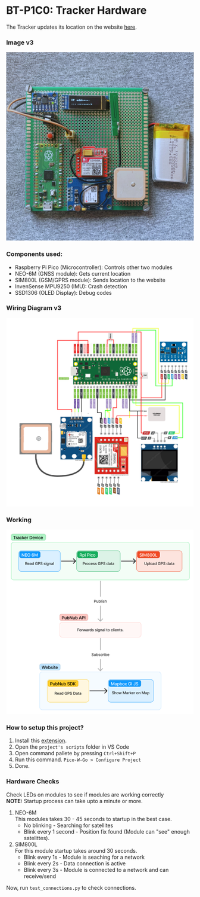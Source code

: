 # BT-P1C0: Tracker Hardware

The Tracker updates its location on the website [here](<[https://mg-lsj.github.io/Bus-Tracker/](https://bt-p1c0.github.io/BT-Website/)>).

### Image v3

![v3 image](/img/image_v3.jpg)

### Components used:

-   Raspberry Pi Pico (Microcontroller): Controls other two modules
-   NEO-6M (GNSS module): Gets current location
-   SIM800L (GSM/GPRS module): Sends location to the website
-   InvenSense MPU9250 (IMU): Crash detection
-   SSD1306 (OLED Display): Debug codes

### Wiring Diagram v3

![Drawing Diagram](/img/Bt-Pico.png)

### Working

![Working Diagram](/img/working.png)

### How to setup this project?

1. Install this [extension](https://marketplace.visualstudio.com/items?itemName=paulober.pico-w-go).
2. Open the `project's scripts` folder in VS Code
3. Open command pallete by pressing `Ctrl+Shift+P`
4. Run this command. `Pico-W-Go > Configure Project`
5. Done.

### Hardware Checks

Check LEDs on modules to see if modules are working correctly  
**NOTE:** Startup process can take upto a minute or more.

1. NEO-6M  
   This modules takes 30 - 45 seconds to startup in the best case.
    - No blinking - Searching for satellites
    - Blink every 1 second - Position fix found (Module can "see" enough satelittes).
2. SIM800L  
   For this module startup takes around 30 seconds.
    - Blink every 1s - Module is seaching for a network
    - Blink every 2s - Data connection is active
    - Blink every 3s - Module is connected to a network and can receive/send

Now, run `test_connections.py` to check connections.
